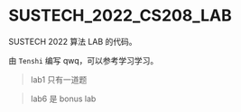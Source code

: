 # SUSTECH_2022_CS208_LAB

SUSTECH 2022 算法 LAB 的代码。

由 `Tenshi` 编写 qwq，可以参考学习学习。

> lab1 只有一道题

> lab6 是 bonus lab
